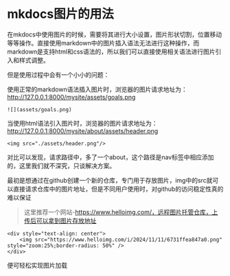 # mkdocs图片的用法

在mkdocs中使用图片的时候，需要将其进行大小设置，图片形状切割，位置移动等等操作。直接使用markdown中的图片插入语法无法进行这种操作，而markdown是支持html和css语法的，所以我们可以直接使用相关语法进行图片引入和样式调整。

但是使用过程中会有一个小小的问题：

使用正常的markdown语法插入图片时，浏览器的图片请求地址为：http://127.0.0.1:8000/mysite/assets/goals.png

```
![](assets/goals.png)
```

当使用html语法引入图片时，浏览器的图片请求地址为：http://127.0.0.1:8000/mysite/about/assets/header.png

```
<img src="./assets/header.png"/>
```

对比可以发现，请求路径中，多了一个about，这个路径是nav标签中相应添加的，这里我们就不深究，只谈解决方案。

最初是想通过在github创建一个新的仓库，专门用于存放图片，img中的src就可以直接请求仓库中的图片地址，但是不同用户使用时，对github的访问稳定性真的难以保证

> 这里推荐一个网站-https://www.helloimg.com/，远程图片托管仓库，上传后可以拿到图片存放地址

```
<div style="text-align: center">
    <img src="https://www.helloimg.com/i/2024/11/11/6731ffea847a0.png" style="zoom:25%;border-radius: 50%" />
</div>
```

便可轻松实现图片加载
